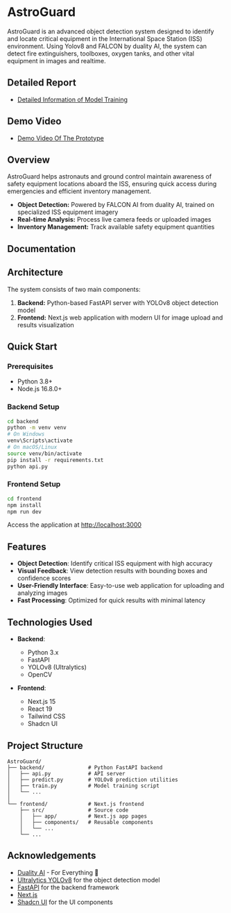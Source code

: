 # AstroGuard

AstroGuard is an advanced object detection system designed to identify and locate critical equipment in the International Space Station (ISS) environment. Using Yolov8 and FALCON by duality AI, the system can detect fire extinguishers, toolboxes, oxygen tanks, and other vital equipment in images and realtime.

## Detailed Report

- [Detailed Information of Model Training](https://drive.google.com/file/d/1ZTnfG7WOkH7ENyFE3ghk2wor01mcN-Ua/view?usp=sharing)

## Demo Video
- [Demo Video Of The Prototype](https://www.youtube.com/watch?v=YrEeXRXBT90)


## Overview

AstroGuard helps astronauts and ground control maintain awareness of safety equipment locations aboard the ISS, ensuring quick access during emergencies and efficient inventory management.

- **Object Detection:** Powered by FALCON AI from duality AI, trained on specialized ISS equipment imagery
- **Real-time Analysis:** Process live camera feeds or uploaded images
- **Inventory Management:** Track available safety equipment quantities

## Documentation


## Architecture

The system consists of two main components:

1. **Backend:** Python-based FastAPI server with YOLOv8 object detection model
2. **Frontend:** Next.js web application with modern UI for image upload and results visualization

## Quick Start

### Prerequisites
- Python 3.8+
- Node.js 16.8.0+

### Backend Setup
```bash
cd backend
python -m venv venv
# On Windows
venv\Scripts\activate
# On macOS/Linux
source venv/bin/activate
pip install -r requirements.txt
python api.py
```

### Frontend Setup
```bash
cd frontend
npm install
npm run dev
```

Access the application at [http://localhost:3000](http://localhost:3000)

## Features

- **Object Detection**: Identify critical ISS equipment with high accuracy
- **Visual Feedback**: View detection results with bounding boxes and confidence scores
- **User-Friendly Interface**: Easy-to-use web application for uploading and analyzing images
- **Fast Processing**: Optimized for quick results with minimal latency

## Technologies Used

- **Backend**:
  - Python 3.x
  - FastAPI
  - YOLOv8 (Ultralytics)
  - OpenCV
  
- **Frontend**:
  - Next.js 15
  - React 19
  - Tailwind CSS
  - Shadcn UI

## Project Structure

```
AstroGuard/
├── backend/              # Python FastAPI backend
│   ├── api.py            # API server
│   ├── predict.py        # YOLOv8 prediction utilities
│   ├── train.py          # Model training script
│   └── ...
│
└── frontend/             # Next.js frontend
    ├── src/              # Source code
    │   ├── app/          # Next.js app pages
    │   ├── components/   # Reusable components
    │   └── ...
    └── ...
```


## Acknowledgements

- [Duality AI](https://duality.ai) - For Everything 💝
- [Ultralytics YOLOv8](https://github.com/ultralytics/ultralytics) for the object detection model
- [FastAPI](https://fastapi.tiangolo.com/) for the backend framework
- [Next.js](https://nextjs.org/)
- [Shadcn UI](https://ui.shadcn.com/) for the UI components 
